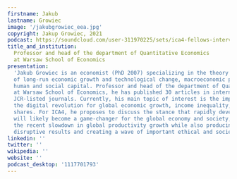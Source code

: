 ```yaml
---
firstname: Jakub
lastname: Growiec
image: '/jakubgrowiec_eea.jpg'
copyright: Jakup Growiec, 2021
podcast: https://soundcloud.com/user-311970225/sets/ica4-fellows-interviews/s-O8QbHwWUNI0
title_and_institution:
  Professor and head of the department of Quantitative Economics
  at Warsaw School of Economics
presentation:
  'Jakub Growiec is an economist (PhD 2007) specializing in the theory
  of long-run economic growth and technological change, macroeconomic production functions,
  human and social capital. Professor and head of the department of Quantitative Economics
  at Warsaw School of Economics, he has published 30 articles in internationally respectable
  JCR-listed journals. Currently, his main topic of interest is the importance of
  the digital revolution for global economic growth, income inequality, and factor
  shares. For ICA4, he proposes to discuss the stance that rapidly developing AI algorithms
  will likely become a game-changer for the global economy and society, overcoming
  the recent slowdown in global productivity growth while also producing a range of
  disruptive results and creating a wave of important ethical and societal challenges. '
linkedin: ''
twitter: ''
wikipedia: ''
website: ''
podcast_desktop: '1117701793'
---
```

